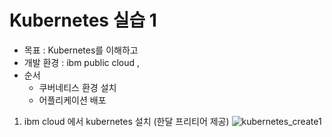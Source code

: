 # Kubernetes 실습 1

* 목표 : Kubernetes를 이해하고 
* 개발 환경 : ibm public cloud , 
* 순서
    * 쿠버네티스 환경 설치
    * 어플리케이션 배포
    
    
    
1) ibm cloud 에서 kubernetes 설치 (한달 프리티어 제공)
![kubernetes_create1](https://github.com/yonwon01/Kubernetes/blob/master/kubernetes_create1.png)

